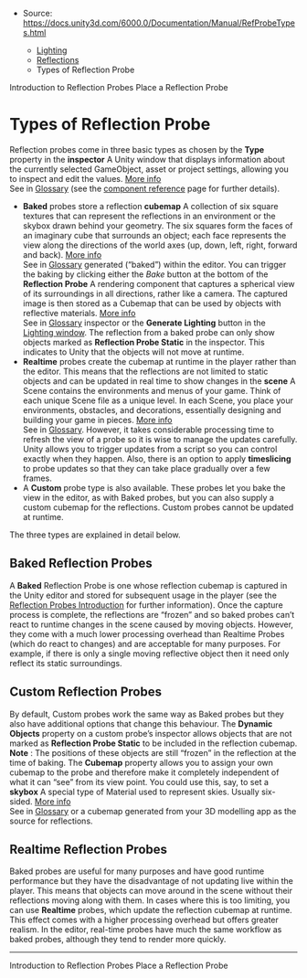 * Source: https://docs.unity3d.com/6000.0/Documentation/Manual/RefProbeTypes.html

  * [Lighting](https://docs.unity3d.com/6000.0/Documentation/Manual/LightingOverview.html)
  * [Reflections](https://docs.unity3d.com/6000.0/Documentation/Manual/reflections-landing.html)
  * Types of Reflection Probe


[](https://docs.unity3d.com/6000.0/Documentation/Manual/ReflectionProbes.html)
Introduction to Reflection Probes
[](https://docs.unity3d.com/6000.0/Documentation/Manual/UsingReflectionProbes.html)
Place a Reflection Probe
# Types of Reflection Probe
Reflection probes come in three basic types as chosen by the **Type** property in the **inspector** A Unity window that displays information about the currently selected GameObject, asset or project settings, allowing you to inspect and edit the values. [More info](https://docs.unity3d.com/6000.0/Documentation/Manual/UsingTheInspector.html)  
See in [Glossary](https://docs.unity3d.com/6000.0/Documentation/Manual/Glossary.html#Inspector) (see the [component reference](https://docs.unity3d.com/6000.0/Documentation/Manual/class-ReflectionProbe.html) page for further details).
  * **Baked** probes store a reflection **cubemap** A collection of six square textures that can represent the reflections in an environment or the skybox drawn behind your geometry. The six squares form the faces of an imaginary cube that surrounds an object; each face represents the view along the directions of the world axes (up, down, left, right, forward and back). [More info](https://docs.unity3d.com/6000.0/Documentation/Manual/class-Cubemap-landing.html)  
See in [Glossary](https://docs.unity3d.com/6000.0/Documentation/Manual/Glossary.html#Cubemap) generated (“baked”) within the editor. You can trigger the baking by clicking either the _Bake_ button at the bottom of the **Reflection Probe** A rendering component that captures a spherical view of its surroundings in all directions, rather like a camera. The captured image is then stored as a Cubemap that can be used by objects with reflective materials. [More info](https://docs.unity3d.com/6000.0/Documentation/Manual/class-ReflectionProbe.html)  
See in [Glossary](https://docs.unity3d.com/6000.0/Documentation/Manual/Glossary.html#ReflectionProbe) inspector or the **Generate Lighting** button in the [Lighting window](https://docs.unity3d.com/6000.0/Documentation/Manual/lighting-window.html). The reflection from a baked probe can only show objects marked as **Reflection Probe Static** in the inspector. This indicates to Unity that the objects will not move at runtime.
  * **Realtime** probes create the cubemap at runtime in the player rather than the editor. This means that the reflections are not limited to static objects and can be updated in real time to show changes in the **scene** A Scene contains the environments and menus of your game. Think of each unique Scene file as a unique level. In each Scene, you place your environments, obstacles, and decorations, essentially designing and building your game in pieces. [More info](https://docs.unity3d.com/6000.0/Documentation/Manual/CreatingScenes.html)  
See in [Glossary](https://docs.unity3d.com/6000.0/Documentation/Manual/Glossary.html#Scene). However, it takes considerable processing time to refresh the view of a probe so it is wise to manage the updates carefully. Unity allows you to trigger updates from a script so you can control exactly when they happen. Also, there is an option to apply **timeslicing** to probe updates so that they can take place gradually over a few frames.
  * A **Custom** probe type is also available. These probes let you bake the view in the editor, as with Baked probes, but you can also supply a custom cubemap for the reflections. Custom probes cannot be updated at runtime.


The three types are explained in detail below.
## Baked Reflection Probes
A **Baked** Reflection Probe is one whose reflection cubemap is captured in the Unity editor and stored for subsequent usage in the player (see the [Reflection Probes Introduction](https://docs.unity3d.com/6000.0/Documentation/Manual/ReflectionProbes.html) for further information). Once the capture process is complete, the reflections are “frozen” and so baked probes can’t react to runtime changes in the scene caused by moving objects. However, they come with a much lower processing overhead than Realtime Probes (which do react to changes) and are acceptable for many purposes. For example, if there is only a single moving reflective object then it need only reflect its static surroundings.
## Custom Reflection Probes
By default, Custom probes work the same way as Baked probes but they also have additional options that change this behaviour.
The **Dynamic Objects** property on a custom probe’s inspector allows objects that are not marked as **Reflection Probe Static** to be included in the reflection cubemap.
**Note** : The positions of these objects are still “frozen” in the reflection at the time of baking.
The **Cubemap** property allows you to assign your own cubemap to the probe and therefore make it completely independent of what it can “see” from its view point. You could use this, say, to set a **skybox** A special type of Material used to represent skies. Usually six-sided. [More info](https://docs.unity3d.com/6000.0/Documentation/Manual/sky-landing.html)  
See in [Glossary](https://docs.unity3d.com/6000.0/Documentation/Manual/Glossary.html#Skybox) or a cubemap generated from your 3D modelling app as the source for reflections.
## Realtime Reflection Probes
Baked probes are useful for many purposes and have good runtime performance but they have the disadvantage of not updating live within the player. This means that objects can move around in the scene without their reflections moving along with them. In cases where this is too limiting, you can use **Realtime** probes, which update the reflection cubemap at runtime. This effect comes with a higher processing overhead but offers greater realism.
In the editor, real-time probes have much the same workflow as baked probes, although they tend to render more quickly.
* * *
[](https://docs.unity3d.com/6000.0/Documentation/Manual/ReflectionProbes.html)
Introduction to Reflection Probes
[](https://docs.unity3d.com/6000.0/Documentation/Manual/UsingReflectionProbes.html)
Place a Reflection Probe

